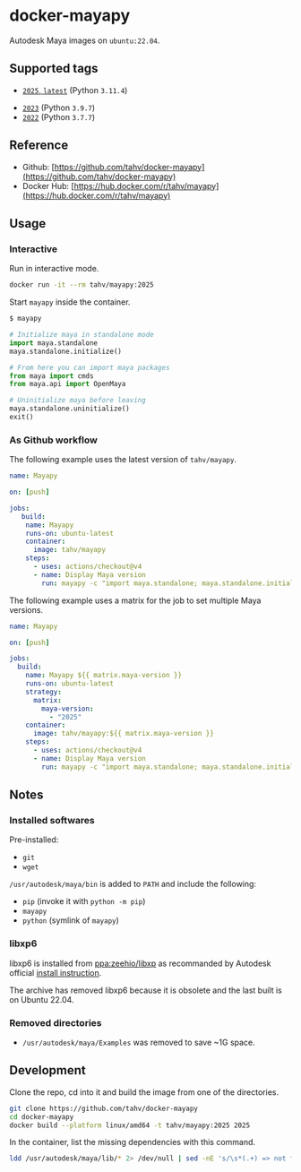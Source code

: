 # docker-mayapy

Autodesk Maya images on `ubuntu:22.04`.

## Supported tags

- [`2025`, `latest`](https://github.com/tahv/docker-mayapy/blob/main/2025/Dockerfile) (Python `3.11.4`)
<!-- - [`2024`](https://github.com/tahv/docker-mayapy/blob/main/2024/Dockerfile) (Python `3.10.8`) -->
- [`2023`](https://github.com/tahv/docker-mayapy/blob/main/2023/Dockerfile) (Python `3.9.7`)
- [`2022`](https://github.com/tahv/docker-mayapy/blob/main/2022/Dockerfile) (Python `3.7.7`)

## Reference

- Github: [https://github.com/tahv/docker-mayapy](https://github.com/tahv/docker-mayapy)
- Docker Hub: [https://hub.docker.com/r/tahv/mayapy](https://hub.docker.com/r/tahv/mayapy)

## Usage

### Interactive

Run in interactive mode.

```bash
docker run -it --rm tahv/mayapy:2025
```

Start `mayapy` inside the container.

```python
$ mayapy

# Initialize maya in standalone mode
import maya.standalone
maya.standalone.initialize()

# From here you can import maya packages
from maya import cmds
from maya.api import OpenMaya

# Uninitialize maya before leaving
maya.standalone.uninitialize()
exit()
```

### As Github workflow

The following example uses the latest version of `tahv/mayapy`.

```yaml
name: Mayapy

on: [push]

jobs:
   build:
    name: Mayapy
    runs-on: ubuntu-latest
    container:
      image: tahv/mayapy
    steps:
      - uses: actions/checkout@v4
      - name: Display Maya version
        run: mayapy -c "import maya.standalone; maya.standalone.initialize(); from maya import cmds; print(cmds.about(v=True))"
```

The following example uses a matrix for the job to set multiple Maya versions.

```yaml
name: Mayapy

on: [push]

jobs:
  build:
    name: Mayapy ${{ matrix.maya-version }}
    runs-on: ubuntu-latest
    strategy:
      matrix:
        maya-version:
          - "2025"
    container:
      image: tahv/mayapy:${{ matrix.maya-version }}
    steps:
      - uses: actions/checkout@v4
      - name: Display Maya version
        run: mayapy -c "import maya.standalone; maya.standalone.initialize(); from maya import cmds; print(cmds.about(v=True))"
```

## Notes

### Installed softwares

Pre-installed:

- `git`
- `wget`

`/usr/autodesk/maya/bin` is added to `PATH` and include the following:

- `pip` (invoke it with `python -m pip`)
- `mayapy`
- `python` (symlink of `mayapy`)

### libxp6

libxp6 is installed from [ppa:zeehio/libxp](https://launchpad.net/~zeehio/+archive/ubuntu/libxp)
as recommanded by Autodesk official [install instruction](https://www.autodesk.com/support/technical/article/caas/tsarticles/ts/5ZZjP3R0R7hzPyhDYkd8IS.html).

The archive has removed libxp6 because it is obsolete and the last built is on Ubuntu 22.04.

### Removed directories

- `/usr/autodesk/maya/Examples` was removed to save ~1G space.

## Development

Clone the repo, cd into it and build the image from one of the directories.

```bash
git clone https://github.com/tahv/docker-mayapy
cd docker-mayapy
docker build --platform linux/amd64 -t tahv/mayapy:2025 2025
```

In the container, list the missing dependencies with this command.

```bash
ldd /usr/autodesk/maya/lib/* 2> /dev/null | sed -nE 's/\s*(.+) => not found/\1/p' | sort --unique
```
